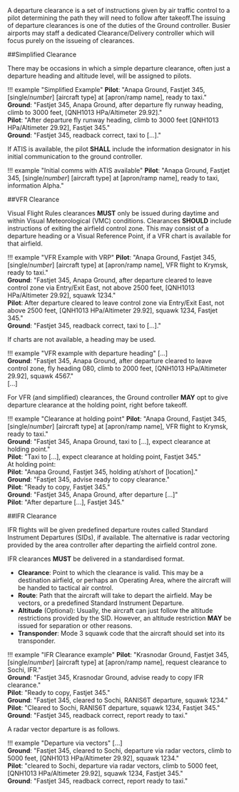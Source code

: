 A departure clearance is a set of instructions given by air traffic control to a pilot determining the path they will need to follow after takeoff.The issuing of departure clearances is one of the duties of the Ground controller. Busier airports may staff a dedicated Clearance/Delivery controller which will focus purely on the issueing of clearances.

##Simplified Clearance

There may be occasions in which a simple departure clearance, often just a departure heading and altitude level, will be assigned to pilots. 

!!! example "Simplified Example"
    **Pilot**: "Anapa Ground, Fastjet 345, [single/_number_] [aircraft type] at [apron/ramp name], ready to taxi."  
    **Ground**: "Fastjet 345, Anapa Ground, after departure fly runway heading, climb to 3000 feet, [QNH1013 HPa/Altimeter 29.92]."  
    **Pilot**: "After departure fly runway heading, climb to 3000 feet [QNH1013 HPa/Altimeter 29.92], Fastjet 345."  
    **Ground**: "Fastjet 345, readback correct, taxi to [...]."  

If ATIS is available, the pilot **SHALL** include the information designator in his initial communication to the ground controller.

!!! example "Initial comms with ATIS available"
    **Pilot**: "Anapa Ground, Fastjet 345, [single/_number_] [aircraft type] at [apron/ramp name], ready to taxi, information Alpha."  

##VFR Clearance

Visual Flight Rules clearances **MUST** only be issued during daytime and within Visual Meteorological (VMC) conditions. Clearances **SHOULD** include instructions of exiting the airfield control zone. This may consist of a departure heading or a Visual Reference Point, if a VFR chart is available for that airfield. 

!!! example "VFR Example with VRP"
    **Pilot**: "Anapa Ground, Fastjet 345, [single/_number_] [aircraft type] at [apron/ramp name], VFR flight to Krymsk, ready to taxi."  
    **Ground**: "Fastjet 345, Anapa Ground, after departure cleared to leave control zone via Entry/Exit East, not above 2500 feet, [QNH1013 HPa/Altimeter 29.92], squawk 1234."  
    **Pilot**: After departure cleared to leave control zone via Entry/Exit East, not above 2500 feet, [QNH1013 HPa/Altimeter 29.92], squawk 1234, Fastjet 345."  
    **Ground**: "Fastjet 345, readback correct, taxi to [...]."  

If charts are not available, a heading may be used.

!!! example "VFR example with departure heading"
    [...]  
    **Ground**: "Fastjet 345, Anapa Ground, after departure cleared to leave control zone, fly heading 080, climb to 2000 feet, [QNH1013 HPa/Altimeter 29.92], squawk 4567."  
    [...]  

For VFR (and simplified) clearances, the Ground controller **MAY** opt to give departure clearance at the holding point, right before takeoff.

!!! example "Clearance at holding point"
    **Pilot**: "Anapa Ground, Fastjet 345, [single/_number_] [aircraft type] at [apron/ramp name], VFR flight to Krymsk, ready to taxi."   
    **Ground**: "Fastjet 345, Anapa Ground, taxi to [...], expect clearance at holding point."  
    **Pilot**: "Taxi to [...], expect clearance at holding point, Fastjet 345."  
    At holding point:   
    **Pilot**: "Anapa Ground, Fastjet 345, holding at/short of [location]."  
    **Ground**: "Fastjet 345, advise ready to copy clearance."  
    **Pilot**: "Ready to copy, Fastjet 345."  
    **Ground**: "Fastjet 345, Anapa Ground, after departure [...]"  
    **Pilot**: "After departure [...], Fastjet 345."  

##IFR Clearance

IFR flights will be given predefined departure routes called Standard Instrument Departures (SIDs), if available. The alternative is radar vectoring provided by the area controller after departing the airfield control zone. 

IFR clearances **MUST** be delivered in a standardised format. 

- **Clearance**: Point to which the clearance is valid. This may be a destination airfield, or perhaps an Operating Area, where the aircraft will be handed to tactical air control.
- **Route**: Path that the aircraft will take to depart the airfield. May be vectors, or a predefined Standard Instrument Departure.
- **Altitude** (Optional): Usually, the aircraft can just follow the altitude restrictions provided by the SID. However, an altitude restriction **MAY** be issued for separation or other reasons.
- **Transponder**: Mode 3 squawk code that the aircraft should set into its transponder.

!!! example "IFR Clearance example"
    **Pilot**: "Krasnodar Ground, Fastjet 345, [single/_number_] [aircraft type] at [apron/ramp name], request clearance to Sochi, IFR."  
    **Ground**: "Fastjet 345, Krasnodar Ground, advise ready to copy IFR clearance."  
    **Pilot**: "Ready to copy, Fastjet 345."  
    **Ground**: "Fastjet 345, cleared to Sochi, RANIS6T departure, squawk 1234."  
    **Pilot**: "Cleared to Sochi, RANIS6T departure, squawk 1234, Fastjet 345."  
    **Ground**: "Fastjet 345, readback correct, report ready to taxi."  

A radar vector departure is as follows.  

!!! example "Departure via vectors"
    [...]  
    **Ground**: "Fastjet 345, cleared to Sochi, departure via radar vectors, climb to 5000 feet, [QNH1013 HPa/Altimeter 29.92], squawk 1234."  
    **Pilot**: "cleared to Sochi, departure via radar vectors, climb to 5000 feet, [QNH1013 HPa/Altimeter 29.92], squawk 1234, Fastjet 345."  
    **Ground**: "Fastjet 345, readback correct, report ready to taxi."  